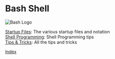 # Bash Shell 

![Bash Logo](https://pplware.sapo.pt/wp-content/uploads/2019/01/bash-logo-345x194.jpg)

[Startup Files](Startup_Files.md): The various startup files and notation  
[Shell Programming](Shell_Programming.md): Shell Programming tips  
[Tips & Tricks](Tips_&_Tricks.md): All the tips and tricks  

[Index](index.md)
